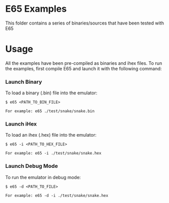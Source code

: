 E65 Examples
============

This folder contains a series of binaries/sources that have been tested with E65

Usage
=====

All the examples have been pre-compiled as binaries and ihex files. To run the examples, first compile E65 and launch it with the following command:

### Launch Binary

To load a binary (.bin) file into the emulator:

```
$ e65 <PATH_TO_BIN_FILE>

For example: e65 ./test/snake/snake.bin
```

### Launch iHex

To load an ihex (.hex) file into the emulator:

```
$ e65 -i <PATH_TO_HEX_FILE>

For example: e65 -i ./test/snake/snake.hex
```

### Launch Debug Mode

To run the emulator in debug mode:

```
$ e65 -d <PATH_TO_FILE>

For example: e65 -d -i ./test/snake/snake.hex
